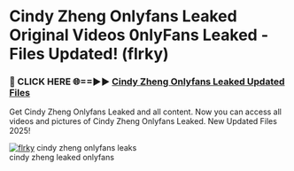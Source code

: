 # Cindy Zheng Onlyfans Leaked Original Videos 0nlyFans Leaked - Files Updated! (flrky)

<h3>🔴 CLICK HERE 🌐==►► <a href="https://best4dudes.click/HH4t6V" rel="nofollow">Cindy Zheng Onlyfans Leaked Updated Files</a></h3>

Get Cindy Zheng Onlyfans Leaked and all content. Now you can access all videos and pictures of Cindy Zheng Onlyfans Leaked. New Updated Files 2025!

[![flrky](https://github.com/user-attachments/assets/8c521d6e-e6e3-4a75-9320-d58ab9d79d5b)](https://best4dudes.click/HH4t6V)
cindy zheng onlyfans leaks<br>
cindy zheng leaked onlyfans